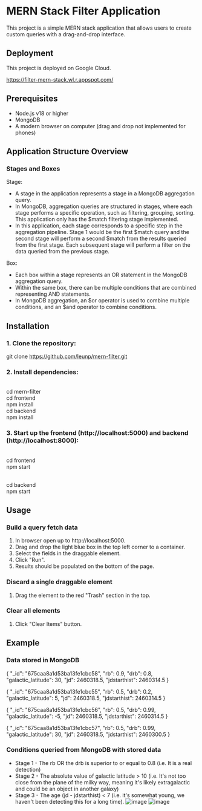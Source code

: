 # MERN Stack Filter Application

This project is a simple MERN stack application that allows users to create custom queries with a drag-and-drop interface.

## Deployment

This project is deployed on Google Cloud.

https://filter-mern-stack.wl.r.appspot.com/

## Prerequisites

- Node.js v18 or higher
- MongoDB
- A modern browser on computer (drag and drop not implemented for phones)

## Application Structure Overview

### Stages and Boxes

Stage:
- A stage in the application represents a stage in a MongoDB aggregation query.
- In MongoDB, aggregation queries are structured in stages, where each stage performs a specific operation, such as filtering, grouping, sorting.  This application only has the $match filtering stage implemented.
- In this application, each stage corresponds to a specific step in the aggregation pipeline.  Stage 1 would be the first $match query and the second stage will perform a second $match from the results queried from the first stage.  Each subsequent stage will perform a filter on the data queried from the previous stage.

Box:
- Each box within a stage represents an OR statement in the MongoDB aggregation query.
- Within the same box, there can be multiple conditions that are combined representing AND statements.
- In MongoDB aggregation, an $or operator is used to combine multiple conditions, and an $and operator to combine conditions.
  
## Installation

### 1. Clone the repository:

git clone https://github.com/leunp/mern-filter.git

### 2. Install dependencies:

<br/>cd mern-filter
<br/>cd frontend
<br/>npm install
<br/>cd backend
<br/>npm install

### 3. Start up the frontend (http://localhost:5000) and backend (http://localhost:8000):

<br/>cd frontend
<br/>npm start

<br/>cd backend
<br/>npm start

## Usage

### Build a query fetch data
1. In browser open up to http://localhost:5000.
2. Drag and drop the light blue box in the top left corner to a container.
3. Select the fields in the draggable element.
4. Click "Run".
5. Results should be populated on the bottom of the page.

### Discard a single draggable element
1. Drag the element to the red "Trash" section in the top.

### Clear all elements
1. Click "Clear Items" button.

## Example

### Data stored in MongoDB
{
  "_id": "675caa8a1d53ba13fe1cbc58",
  "rb": 0.9,
  "drb": 0.8,
  "galactic_latitude": 30,
  "jd": 2460318.5,
  "jdstarthist": 2460314.5
}

{
  "_id": "675caa8a1d53ba13fe1cbc55",
  "rb": 0.5,
  "drb": 0.2,
  "galactic_latitude": 5,
  "jd": 2460318.5,
  "jdstarthist": 2460314.5
}

{
  "_id": "675caa8a1d53ba13fe1cbc56",
  "rb": 0.5,
  "drb": 0.99,
  "galactic_latitude": -5,
  "jd": 2460318.5,
  "jdstarthist": 2460314.5
}

{
  "_id": "675caa8a1d53ba13fe1cbc57",
  "rb": 0.5,
  "drb": 0.99,
  "galactic_latitude": 30,
  "jd": 2460318.5,
  "jdstarthist": 2460300.5
}

### Conditions queried from MongoDB with stored data
- Stage 1 - The rb OR the drb is superior to or equal to 0.8 (i.e. It is a real detection)
- Stage 2 - The absolute value of galactic latitude > 10 (i.e. It's not too close from the plane of the milky way, meaning it's likely extragalactic and could be an object in another galaxy)
- Stage 3 - The age (jd - jdstarthist) < 7 (i.e. it's somewhat young, we haven't been detecting this for a long time).
![image](https://github.com/user-attachments/assets/df2855ea-6bf4-414f-8cb3-5fcdb4948a32)
![image](https://github.com/user-attachments/assets/84772cb5-1839-4077-98b5-2608ef9070b9)

